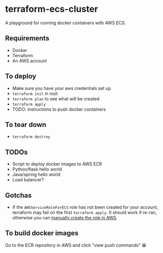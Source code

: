 # terraform-ecs-cluster

A playground for running docker containers with AWS ECS. 

## Requirements
- Docker
- Terraform
- An AWS account

## To deploy
- Make sure you have your aws credentials set up
- `terraform init` in root
- `terraform plan` to see what will be created
- `terraform apply`
- TODO: instructions to push docker containers

## To tear down
- `terraform destroy`

## TODOs
- Script to deploy docker images to AWS ECR
- Python/flask hello world
- Java/spring hello world
- Load balancer?

## Gotchas
- If the `AWSServiceRoleForECS` role has not been created for your account, terraform may fail on the first `terraform apply`.  It should work if re-ran, otherwise you can [manually create the role in AWS](https://docs.aws.amazon.com/AmazonECS/latest/developerguide/using-service-linked-roles.html).

## To build docker images
Go to the ECR repository in AWS and click "view push commands" 😁
